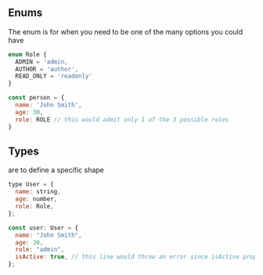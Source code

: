 ## Enums

The enum is for when you need to be one of the many options you could have

```javascript
enum Role {
  ADMIN = 'admin,
  AUTHOR = 'author',
  READ_ONLY = 'readonly'
}

const person = {
  name: 'John Smith',
  age: 30,
  role: ROLE // this would admit only 1 of the 3 possible roles
}
```

## Types

are to define a specific shape

```javascript
type User = {
  name: string,
  age: number,
  role: Role,
};

const user: User = {
  name: "John Smith",
  age: 30,
  role: "admin",
  isActive: true, // this line would throw an error since isActive prop is not defined in type User
};
```
